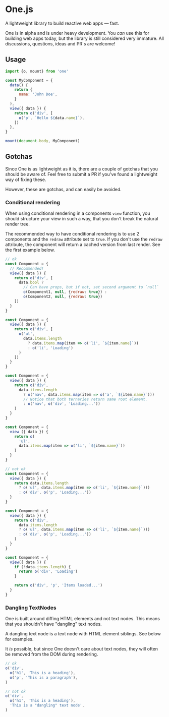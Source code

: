 # One.js

A lightweight library to build reactive web apps &mdash; fast.

One is in alpha and is under heavy development. You *can* use this for building web apps today, but the library is still considered very immature. All discussions, questions, ideas and PR's are welcome!

## Usage

```js
import {o, mount} from 'one'

const MyComponent = {
  data() {
    return {
      name: 'John Doe',
    }
  ),
  view({ data }) {
    return o('div', [
      o('p', `Hello ${data.name}`),
    ])
  },
}

mount(document.body, MyComponent)
```

## Gotchas

Since One is as lightweight as it is, there are a couple of gotchas that you should
be aware of. Feel free to submit a PR if you've found a lightweight way of fixing these.

However, these are gotchas, and can easily be avoided.

### Conditional rendering
When using conditional rendering in a components `view` function, you should 
structure your view in such a way, that you don't break the natural render tree.

The recommended way to have conditional rendering is to use 2 components and the `redraw` attribute set to `true`.
If you don't use the `redraw` attribute, the component will return a cached version from last render.
See the first example below.

```js
// ok
const Component = {
  // Recommended!
  view({ data }) {
    return o('div', [
      data.bool ? 
        // Can have props, but if not, set second argument to `null`
        o(Component1, null, {redraw: true}) :
        o(Component2, null, {redraw: true})
    ])
  }
}

const Component = {
  view({ data }) {
    return o('div', [
      o('ul',
        data.items.length
          ? data.items.map(item => o('li', `${item.name}`))
          : o('li', 'Loading')
      )
    ])
  }
}

const Component = {
  view({ data }) {
    return o('div', 
      data.items.length
        ? o('nav', data.items.map(item => o('a', `${item.name}`)))
        // Notice that both ternaries return same root element.
        : o('nav', o('div', 'Loading...'))
    )
  }
}

const Component = {
  view ({ data }) {
    return o(
      'ul',
      data.items.map(item => o('li', `${item.name}`))
    )
  }
}

// not ok
const Component = {
  view({ data }) {
    return data.items.length
      ? o('ul', data.items.map(item => o('li', `${item.name}`)))
      : o('div', o('p', 'Loading...'))
  }
}

const Component = {
  view({ data }) {
    return o('div', 
      data.items.length
      ? o('ul', data.items.map(item => o('li', `${item.name}`)))
      : o('div', o('p', 'Loading...'))
    )
  }
}

const Component = {
  view({ data }) {
    if (!data.items.length) {
      return o('div', 'Loading')
    }

    return o('div', 'p', 'Items loaded...')
  }
}
```

### Dangling TextNodes
One is built around diffing HTML elements and not text nodes. This means that you shouldn't have "dangling" text nodes.

A dangling text node is a text node with HTML element siblings. See below for examples.

It *is* possible, but since One doesn't care about text nodes, they will often be removed from the DOM during rendering.

```js
// ok
o('div', 
  o('h1', 'This is a heading'),
  o('p', 'This is a paragraph'),
)

// not ok
o('div', 
  o('h1', 'This is a heading'),
  'This is a "dangling" text node',
)
```